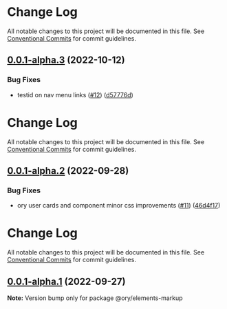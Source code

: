 # Change Log

All notable changes to this project will be documented in this file.
See [Conventional Commits](https://conventionalcommits.org) for commit guidelines.

## [0.0.1-alpha.3](https://github.com/ory/elements/compare/v0.0.1-alpha.2...v0.0.1-alpha.3) (2022-10-12)


### Bug Fixes

* testid on nav menu links ([#12](https://github.com/ory/elements/issues/12)) ([d57776d](https://github.com/ory/elements/commit/d57776d6ccc39ef0c6dbdfe8ed51823854607478))





# Change Log

All notable changes to this project will be documented in this file. See
[Conventional Commits](https://conventionalcommits.org) for commit guidelines.

## [0.0.1-alpha.2](https://github.com/ory/elements/compare/v0.0.1-alpha.1...v0.0.1-alpha.2) (2022-09-28)

### Bug Fixes

- ory user cards and component minor css improvements
  ([#11](https://github.com/ory/elements/issues/11))
  ([46d4f17](https://github.com/ory/elements/commit/46d4f17b202954f9ab9f7b7e61915b52164f6d93))

# Change Log

All notable changes to this project will be documented in this file. See
[Conventional Commits](https://conventionalcommits.org) for commit guidelines.

## [0.0.1-alpha.1](https://github.com/ory/elements/compare/v0.0.1-alpha.0...v0.0.1-alpha.1) (2022-09-27)

**Note:** Version bump only for package @ory/elements-markup
